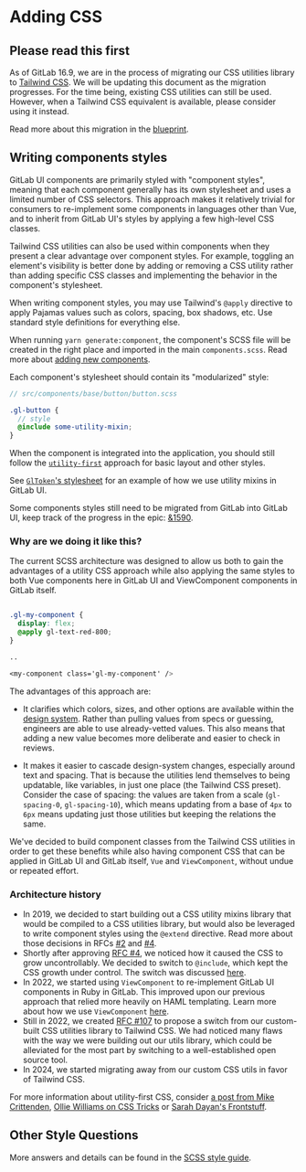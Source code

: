 # Adding CSS

## Please read this first

As of GitLab 16.9, we are in the process of migrating our CSS utilities library to [Tailwind CSS](https://tailwindcss.com/).
We will be updating this document as the migration progresses. For the time being, existing CSS
utilities can still be used. However, when a Tailwind CSS equivalent is available, please consider
using it instead.

Read more about this migration in the [blueprint](https://docs.gitlab.com/ee/architecture/blueprints/tailwindcss/).

## Writing components styles

GitLab UI components are primarily styled with "component styles", meaning that each component
generally has its own stylesheet and uses a limited number of CSS selectors. This approach makes it
relatively trivial for consumers to re-implement some components in languages other than Vue, and
to inherit from GitLab UI's styles by applying a few high-level CSS classes.

Tailwind CSS utilities can also be used within components when they present a clear advantage over
component styles. For example, toggling an element's visibility is better done by adding or removing
a CSS utility rather than adding specific CSS classes and implementing the behavior in the
component's stylesheet.

When writing component styles, you may use Tailwind's `@apply` directive to apply Pajamas values
such as colors, spacing, box shadows, etc.
Use standard style definitions for everything else.

When running `yarn generate:component`, the component's SCSS file will be created in the right place
and imported in the main `components.scss`. Read more about
[adding new components](https://gitlab.com/gitlab-org/gitlab-ui/-/blob/main/doc/contributing/adding_components.md#general-guidelines).

Each component's stylesheet should contain its "modularized" style:

```scss
// src/components/base/button/button.scss

.gl-button {
  // style
  @include some-utility-mixin;
}
```

When the component is integrated
into the application, you should still follow the
[`utility-first`](https://docs.gitlab.com/ce/development/fe_guide/style_guide_scss.html#utility-classes)
approach for basic layout and other styles.

See [`GlToken`'s stylesheet](https://gitlab.com/gitlab-org/gitlab-ui/-/blob/main/src/components/base/token/token.scss)
for an example of how we use utility mixins in GitLab UI.

Some components styles still need to be migrated from GitLab into GitLab UI, keep track of the
progress in the epic: [&1590](https://gitlab.com/groups/gitlab-org/-/epics/1590).

### Why are we doing it like this?

The current SCSS architecture was designed to allow us both to gain the advantages of a utility CSS
approach while also applying the same styles to both Vue components here in GitLab UI and ViewComponent
components in GitLab itself.

```scss

.gl-my-component {
  display: flex;
  @apply gl-text-red-800;
}

..

<my-component class='gl-my-component' />
```

The advantages of this approach are:

- It clarifies which colors, sizes, and other options are available within the
[design system](https://design.gitlab.com/). Rather than pulling values from specs or guessing,
engineers are able to use already-vetted values. This also means that adding a new value becomes
more deliberate and easier to check in reviews.

- It makes it easier to cascade design-system changes, especially around text and spacing. That is
because the utilities lend themselves to being updatable, like variables, in just one place
(the Tailwind CSS preset).
Consider the case of spacing: the values are taken from a scale (`gl-spacing-0`, `gl-spacing-10`),
which means updating from a base of `4px` to `6px` means updating just those utilities but keeping the
relations the same.

We've decided to build component classes from the Tailwind CSS utilities in order to
get these benefits while also having component CSS that can be applied in GitLab UI and GitLab
itself, `Vue` and `ViewComponent`, without undue or repeated effort.

### Architecture history

- In 2019, we decided to start building out a CSS utility mixins library that would be compiled to
  a CSS utilities library, but would also be leveraged to write component styles using the `@extend`
  directive. Read more about those decisions in RFCs [#2](https://gitlab.com/gitlab-org/frontend/rfcs/issues/2)
  and [#4](https://gitlab.com/gitlab-org/frontend/rfcs/issues/4).
- Shortly after approving [RFC #4](https://gitlab.com/gitlab-org/frontend/rfcs/issues/4), we noticed
  how it caused the CSS to grow uncontrollably. We decided to switch to `@include`, which kept the
  CSS growth under control. The switch was discussed [here](https://gitlab.com/gitlab-org/gitlab-ui/-/merge_requests/623#note_192269009).
- In 2022, we started using `ViewComponent` to re-implement GitLab UI components in Ruby in GitLab.
  This improved upon our previous approach that relied more heavily on HAML templating. Learn more
  about how we use `ViewComponent` [here](https://docs.gitlab.com/ee/development/fe_guide/view_component.html).
- Still in 2022, we created [RFC #107](https://gitlab.com/gitlab-org/frontend/rfcs/-/issues/107) to propose
  a switch from our custom-built CSS utilities library to Tailwind CSS. We had noticed many flaws with
  the way we were building out our utils library, which could be alleviated for the most part by
  switching to a well-established open source tool.
- In 2024, we started migrating away from our custom CSS utils in favor of Tailwind CSS.

For more information about utility-first CSS, consider [a post from Mike Crittenden](https://critter.blog/2018/06/08/in-defense-of-functional-css/),
[Ollie Williams on CSS Tricks](https://css-tricks.com/growing-popularity-atomic-css/) or
[Sarah Dayan's Frontstuff](https://frontstuff.io/in-defense-of-utility-first-css).

## Other Style Questions

More answers and details can be found in the [SCSS style guide](https://docs.gitlab.com/ee/development/fe_guide/style_guide_scss.html).
